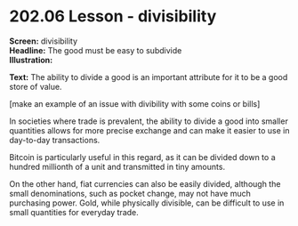 # 202.06 Lesson - divisibility

**Screen:** divisibility\
**Headline:** The good must be easy to subdivide\
**Illustration:**

**Text:** The ability to divide a good is an important attribute for it to be a good store of value. 

[make an example of an issue with divibility with some coins or bills]

In societies where trade is prevalent, the ability to divide a good into smaller quantities allows for more precise exchange and can make it easier to use in day-to-day transactions.&#x20;

Bitcoin is particularly useful in this regard, as it can be divided down to a hundred millionth of a unit and transmitted in tiny amounts.&#x20;

On the other hand, fiat currencies can also be easily divided, although the small denominations, such as pocket change, may not have much purchasing power. Gold, while physically divisible, can be difficult to use in small quantities for everyday trade.
